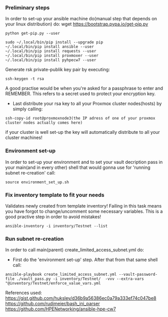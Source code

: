 ### Preliminary steps
In order to set-up your ansible machine do(manual step that depends on your linux distribution) do:
wget https://bootstrap.pypa.io/get-pip.py
```
python get-pip.py --user
```
```
sudo ~/.local/bin/pip install --upgrade pip
~/.local/bin/pip install ansible --user
~/.local/bin/pip install requests --user
~/.local/bin/pip install proxmoxer --user
~/.local/bin/pip install pyhpecw7 --user
```
Generate rsk private-publik key pair by executing:
```
ssh-keygen -t rsa
```
A good practise would be when you're asked for a passphrase to enter and REMEMBER. This refers to a secret used to protect your encryption key.
* Last distribute your rsa key to all your Proxmox cluster nodes(hosts) by simply calling: 
```
ssh-copy-id root@proxmoxnode3(the IP adress of one of your proxmox cluster nodes actually comes here)
```
if your cluster is well set-up the key will automatically distribute to all your cluster machines!
### Environment set-up
In order to set-up your environment and to set your vault decription pass in your main(and in every other) shell that would gonna use for 'running subnet re-creation' call: 
```
source environment_set_up.sh
```
### Fix inventory template to fit your needs
Validates newly created from template inventory! Failing in this task means you have forgot to change/uncomment some necessary variables. This is a good practive step in order to avoid mistakes! 
```
ansible-inventory -i inventory/Testnet --list
```
### Run subnet re-creation
In order to call main(parent) create_limited_access_subnet.yml do:
* First do the 'environment set-up' step. After that from that same shell call:
```
ansible-playbook create_limited_access_subnet.yml --vault-password-file ./vault_pass.py -i inventory/Testnet/  -vvv --extra-vars "@inventory/Testnet/enforce_value_vars.yml
```

References used:
https://gist.github.com/huksley/d36b9a56386ec0a79a333ef74c047be8
https://github.com/rudimeier/bash_ini_parser
https://github.com/HPENetworking/ansible-hpe-cw7
